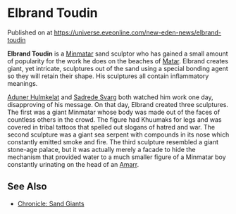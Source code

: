 # Elbrand Toudin
Published on  at https://universe.eveonline.com/new-eden-news/elbrand-toudin

**Elbrand Toudin** is a [Minmatar](1rpu7pfwTPVznAczjw2pOp) sand sculptor who has gained a small amount of popularity for the work he does on the beaches of [Matar](5gheCRHTWLbi5jzbo5vvT6). Elbrand creates giant, yet intricate, sculptures out of the sand using a special bonding agent so they will retain their shape. His sculptures all contain inflammatory meanings.

[Aduner Hulmkelat](4y6T5MA4qy4Kn4NvbJUW8e) and [Sadrede Svarg](3SX4vUKoA6WJlXGrb9vIDl) both watched him work one day, disapproving of his message. On that day, Elbrand created three sculptures. The first was a giant Minmatar whose body was made out of the faces of countless others in the crowd. The figure had Khuumaks for legs and was covered in tribal tattoos that spelled out slogans of hatred and war. The second sculpture was a giant sea serpent with compounds in its nose which constantly emitted smoke and fire. The third sculpture resembled a giant stone-age palace, but it was actually merely a facade to hide the mechanism that provided water to a much smaller figure of a Minmatar boy constantly urinating on the head of an [Amarr](6BPFRy27fN4LnYlIyzvEwo).

See Also
--------
-   [Chronicle: Sand Giants](4CbxxofNy40Ysv3lbHEMDn)
